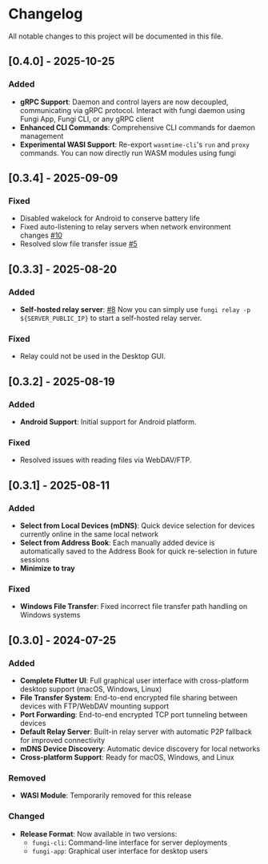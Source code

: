 # Changelog

All notable changes to this project will be documented in this file.

## [0.4.0] - 2025-10-25

### Added

- **gRPC Support**: Daemon and control layers are now decoupled, communicating via gRPC protocol. Interact with fungi daemon using Fungi App, Fungi CLI, or any gRPC client
- **Enhanced CLI Commands**: Comprehensive CLI commands for daemon management
- **Experimental WASI Support**: Re-export `wasmtime-cli`'s `run` and `proxy` commands. You can now directly run WASM modules using fungi

## [0.3.4] - 2025-09-09

### Fixed

- Disabled wakelock for Android to conserve battery life
- Fixed auto-listening to relay servers when network environment changes [#10](https://github.com/enbop/fungi/issues/10)
- Resolved slow file transfer issue [#5](https://github.com/enbop/fungi/issues/5)

## [0.3.3] - 2025-08-20

### Added

- **Self-hosted relay server**: [#8](https://github.com/enbop/fungi/pull/8) Now you can simply use `fungi relay -p ${SERVER_PUBLIC_IP}` to start a self-hosted relay server.

### Fixed

- Relay could not be used in the Desktop GUI.

## [0.3.2] - 2025-08-19

### Added

- **Android Support**: Initial support for Android platform.

### Fixed

- Resolved issues with reading files via WebDAV/FTP.

## [0.3.1] - 2025-08-11

### Added
- **Select from Local Devices (mDNS)**: Quick device selection for devices currently online in the same local network
- **Select from Address Book**: Each manually added device is automatically saved to the Address Book for quick re-selection in future sessions
- **Minimize to tray**

### Fixed
- **Windows File Transfer**: Fixed incorrect file transfer path handling on Windows systems

## [0.3.0] - 2024-07-25

### Added
- **Complete Flutter UI**: Full graphical user interface with cross-platform desktop support (macOS, Windows, Linux)
- **File Transfer System**: End-to-end encrypted file sharing between devices with FTP/WebDAV mounting support
- **Port Forwarding**: End-to-end encrypted TCP port tunneling between devices
- **Default Relay Server**: Built-in relay server with automatic P2P fallback for improved connectivity
- **mDNS Device Discovery**: Automatic device discovery for local networks
- **Cross-platform Support**: Ready for macOS, Windows, and Linux

### Removed
- **WASI Module**: Temporarily removed for this release

### Changed
- **Release Format**: Now available in two versions:
  - `fungi-cli`: Command-line interface for server deployments
  - `fungi-app`: Graphical user interface for desktop users
